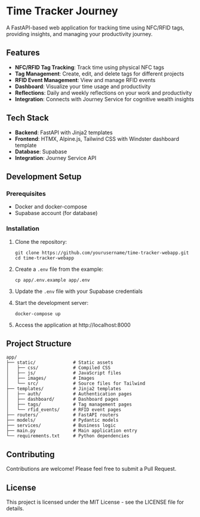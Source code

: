 # Time Tracker Journey

A FastAPI-based web application for tracking time using NFC/RFID tags, providing insights, and managing your productivity journey.

## Features

- **NFC/RFID Tag Tracking**: Track time using physical NFC tags
- **Tag Management**: Create, edit, and delete tags for different projects
- **RFID Event Management**: View and manage RFID events
- **Dashboard**: Visualize your time usage and productivity
- **Reflections**: Daily and weekly reflections on your work and productivity
- **Integration**: Connects with Journey Service for cognitive wealth insights

## Tech Stack

- **Backend**: FastAPI with Jinja2 templates
- **Frontend**: HTMX, Alpine.js, Tailwind CSS with Windster dashboard template
- **Database**: Supabase
- **Integration**: Journey Service API

## Development Setup

### Prerequisites

- Docker and docker-compose
- Supabase account (for database)

### Installation

1. Clone the repository:
   ```
   git clone https://github.com/yourusername/time-tracker-webapp.git
   cd time-tracker-webapp
   ```

2. Create a `.env` file from the example:
   ```
   cp app/.env.example app/.env
   ```
   
3. Update the `.env` file with your Supabase credentials

4. Start the development server:
   ```
   docker-compose up
   ```

5. Access the application at http://localhost:8000

## Project Structure

```
app/
├── static/              # Static assets
│   ├── css/             # Compiled CSS
│   ├── js/              # JavaScript files
│   ├── images/          # Images
│   └── src/             # Source files for Tailwind
├── templates/           # Jinja2 templates
│   ├── auth/            # Authentication pages
│   ├── dashboard/       # Dashboard pages
│   ├── tags/            # Tag management pages
│   └── rfid_events/     # RFID event pages
├── routers/             # FastAPI routers
├── models/              # Pydantic models
├── services/            # Business logic
├── main.py              # Main application entry
└── requirements.txt     # Python dependencies
```

## Contributing

Contributions are welcome! Please feel free to submit a Pull Request.

## License

This project is licensed under the MIT License - see the LICENSE file for details.
